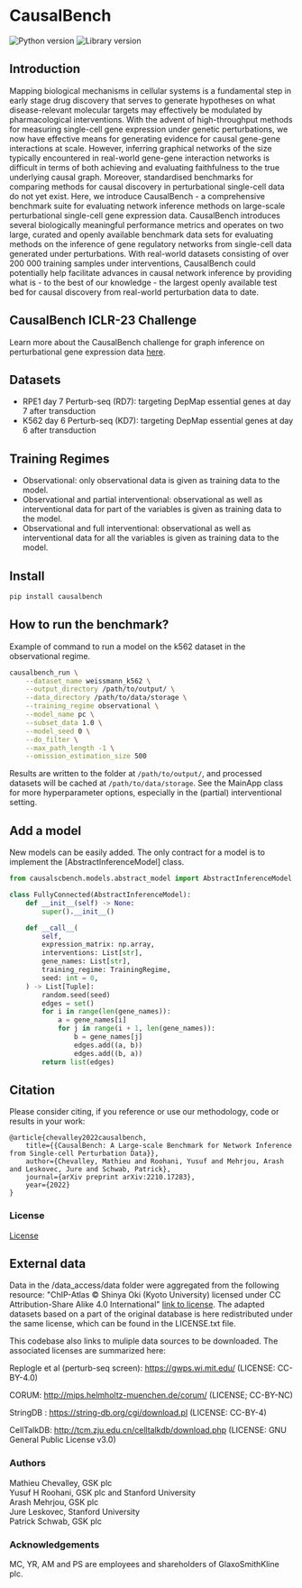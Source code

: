 # CausalBench
![Python version](https://img.shields.io/badge/Python-3.8-blue)
![Library version](https://img.shields.io/badge/Version-1.1.0-blue)

## Introduction

Mapping biological mechanisms in cellular systems is a fundamental step in early stage drug discovery that serves to generate hypotheses on what disease-relevant molecular targets may effectively be modulated by pharmacological interventions. With the advent of high-throughput methods for measuring single-cell gene expression under genetic perturbations, we now have effective means for generating evidence for causal gene-gene interactions at scale. However, inferring graphical networks of the size typically encountered in real-world gene-gene interaction networks is difficult in terms of both achieving and evaluating faithfulness to the true underlying causal graph. Moreover, standardised benchmarks for comparing methods for causal discovery in perturbational single-cell data do not yet exist. Here, we introduce CausalBench - a comprehensive benchmark suite for evaluating network inference methods on large-scale perturbational single-cell gene expression data. CausalBench introduces several biologically meaningful performance metrics and operates on two large, curated and openly available benchmark data sets for evaluating methods on the inference of gene regulatory networks from single-cell data generated under perturbations. With real-world datasets consisting of over 200 000 training samples under interventions, CausalBench could potentially help facilitate advances in causal network inference by providing what is - to the best of our knowledge - the largest openly available test bed for causal discovery from real-world perturbation data to date.

## CausalBench ICLR-23 Challenge

Learn more about the CausalBench challenge for graph inference on perturbational gene expression data [here](https://www.gsk.ai/causalbench-challenge/).

## Datasets

- RPE1 day 7 Perturb-seq (RD7): targeting DepMap essential genes at day 7 after transduction
- K562 day 6 Perturb-seq (KD7): targeting DepMap essential genes at day 6 after transduction


## Training Regimes

- Observational: only observational data is given as training data to the model.
- Observational and partial interventional: observational as well as interventional data for part of the variables is given as training data to the model.
- Observational and full interventional: observational as well as interventional data for all the variables is given as training data to the model.

## Install

```bash
pip install causalbench
```

## How to run the benchmark?

Example of command to run a model on the k562 dataset in the observational regime. 

```bash
causalbench_run \
    --dataset_name weissmann_k562 \
    --output_directory /path/to/output/ \
    --data_directory /path/to/data/storage \
    --training_regime observational \
    --model_name pc \
    --subset_data 1.0 \
    --model_seed 0 \
    --do_filter \
    --max_path_length -1 \
    --omission_estimation_size 500
```

Results are written to the folder at `/path/to/output/`, and processed datasets will be cached at `/path/to/data/storage`. See the MainApp class for more hyperparameter options, especially in the (partial) interventional setting.

## Add a model

New models can be easily added. The only contract for a model is to implement the [AbstractInferenceModel] class.

```python
from causalscbench.models.abstract_model import AbstractInferenceModel

class FullyConnected(AbstractInferenceModel):
    def __init__(self) -> None:
        super().__init__()

    def __call__(
        self,
        expression_matrix: np.array,
        interventions: List[str],
        gene_names: List[str],
        training_regime: TrainingRegime,
        seed: int = 0,
    ) -> List[Tuple]:
        random.seed(seed)
        edges = set()
        for i in range(len(gene_names)):
            a = gene_names[i]
            for j in range(i + 1, len(gene_names)):
                b = gene_names[j]
                edges.add((a, b))
                edges.add((b, a))
        return list(edges)
```

## Citation

Please consider citing, if you reference or use our methodology, code or results in your work: 

    @article{chevalley2022causalbench,
        title={{CausalBench: A Large-scale Benchmark for Network Inference from Single-cell Perturbation Data}},
        author={Chevalley, Mathieu and Roohani, Yusuf and Mehrjou, Arash and Leskovec, Jure and Schwab, Patrick},
        journal={arXiv preprint arXiv:2210.17283},
        year={2022}
    }


### License

[License](LICENSE.txt)

## External data

Data in the /data_access/data folder were aggregated from the following resource: "ChIP-Atlas © Shinya Oki (Kyoto University) licensed under CC Attribution-Share Alike 4.0 International" [link to license](https://dbarchive.biosciencedbc.jp/en/chip-atlas/lic.html). The adapted datasets based on a part of the original database is here redistributed under the same license, which can be found in the LICENSE.txt file.

This codebase also links to muliple data sources to be downloaded.  The associated licenses are summarized here:

Replogle et al (perturb-seq screen): https://gwps.wi.mit.edu/ (LICENSE: CC-BY-4.0)

CORUM: http://mips.helmholtz-muenchen.de/corum/ (LICENSE; CC-BY-NC)

StringDB : https://string-db.org/cgi/download.pl (LICENSE: CC-BY-4)

CellTalkDB: http://tcm.zju.edu.cn/celltalkdb/download.php (LICENSE: GNU General Public License v3.0)

### Authors

Mathieu Chevalley, GSK plc<br/>
Yusuf H Roohani, GSK plc and Stanford University<br/>
Arash Mehrjou, GSK plc<br/>
Jure Leskovec, Stanford University<br/>
Patrick Schwab, GSK plc<br/>

### Acknowledgements

MC, YR, AM and PS are employees and shareholders of GlaxoSmithKline plc.
